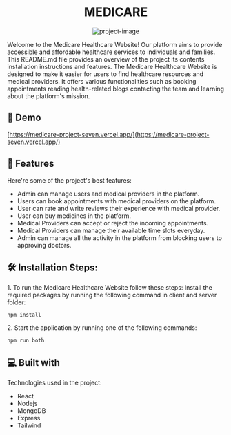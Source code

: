 <h1 align="center" id="title">MEDICARE</h1>
<p align="center"><img src="https://socialify.git.ci/vivekadapa/MEDICARE-v2/image?language=1&amp;name=1&amp;owner=1&amp;pattern=Solid&amp;theme=Auto" alt="project-image"></p>
<p id="description">Welcome to the Medicare Healthcare Website! Our platform aims to provide accessible and affordable healthcare services to individuals and families. This README.md file provides an overview of the project its contents installation instructions and features. The Medicare Healthcare Website is designed to make it easier for users to find healthcare resources and medical providers. It offers various functionalities such as booking appointments reading health-related blogs contacting the team and learning about the platform's mission.</p>

<h2>🚀 Demo</h2>

[https://medicare-project-seven.vercel.app/](https://medicare-project-seven.vercel.app/)

  
  
<h2>🧐 Features</h2>

Here're some of the project's best features:

*   Admin can manage users and medical providers in the platform.
*   Users can book appointments with medical providers on the platform.
*   User can rate and write reviews their experience with medical provider.
*   User can buy medicines in the platform.
*   Medical Providers can accept or reject the incoming appointments.
*   Medical Providers can manage their available time slots everyday.
*   Admin can manage all the activity in the platform from blocking users to approving doctors.

<h2>🛠️ Installation Steps:</h2>

<p>1. To run the Medicare Healthcare Website follow these steps: Install the required packages by running the following command in client and server folder:</p>

```
npm install 
```

<p>2. Start the application by running one of the following commands:</p>

```
npm run both
```

  
<h2>💻 Built with</h2>

Technologies used in the project:

*   React
*   Nodejs
*   MongoDB
*   Express
*   Tailwind
